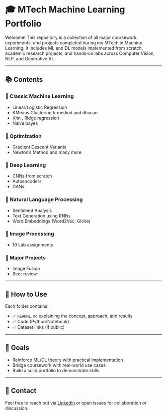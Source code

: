# 🎓 MTech Machine Learning Portfolio

Welcome! This repository is a collection of all major coursework, experiments, and projects completed during my MTech in Machine Learning. It includes ML and DL models implemented from scratch, academic research projects, and hands-on labs across Computer Vision, NLP, and Generative AI.

---

## 📚 Contents

### 🔹 Classic Machine Learning
- Linear/Logistic Regression
- KMeans Clustering k-mediod and dbscan
- Knn , Ridge regression 
- Naive bayes

### 🔹 Optimization
- Gradient Descent Variants
- Newton’s Method and many more

### 🔹 Deep Learning
- CNNs from scratch
- Autoencoders
- GANs 

### 🔹 Natural Language Processing
- Sentiment Analysis
- Text Generation using RNNs
- Word Embeddings (Word2Vec, GloVe)

### 🔹 Image Processing
- 10 Lab assignments


### 🔹 Major Projects
- Image Fusion
- Beer review

---

## 📌 How to Use

Each folder contains:
- ✅ `README.md` explaining the concept, approach, and results
- ✅ Code (Python/Notebook)
- ✅ Dataset links (if public)

---

## 🚀 Goals
- Reinforce ML/DL theory with practical implementation
- Bridge coursework with real-world use cases
- Build a solid portfolio to demonstrate skills

---

## 📧 Contact
Feel free to reach out via [LinkedIn]([https://www.linkedin.com/](https://www.linkedin.com/in/srikant-nayak-2010/)) or open issues for collaboration or discussion.

